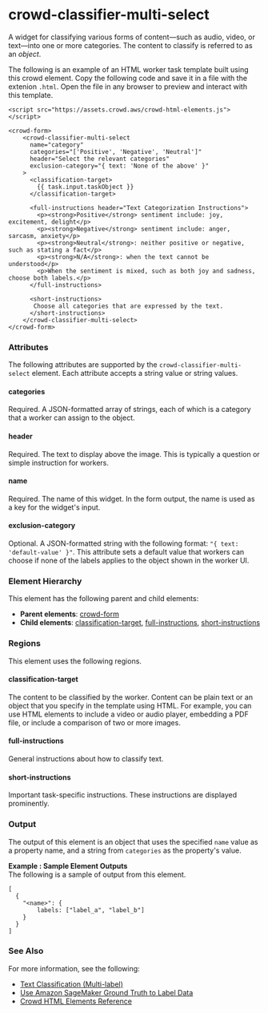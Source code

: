 # crowd\-classifier\-multi\-select<a name="sms-ui-template-crowd-classifier-multi-select"></a>

A widget for classifying various forms of content—such as audio, video, or text—into one or more categories\. The content to classify is referred to as an *object*\. 

The following is an example of an HTML worker task template built using this crowd element\. Copy the following code and save it in a file with the extenion `.html`\. Open the file in any browser to preview and interact with this template\. 

```
<script src="https://assets.crowd.aws/crowd-html-elements.js"></script>

<crowd-form>
    <crowd-classifier-multi-select
      name="category"
      categories="['Positive', 'Negative', 'Neutral']"
      header="Select the relevant categories"
      exclusion-category="{ text: 'None of the above' }"
    >
      <classification-target>
        {{ task.input.taskObject }}
      </classification-target>
      
      <full-instructions header="Text Categorization Instructions">
        <p><strong>Positive</strong> sentiment include: joy, excitement, delight</p>
        <p><strong>Negative</strong> sentiment include: anger, sarcasm, anxiety</p>
        <p><strong>Neutral</strong>: neither positive or negative, such as stating a fact</p>
        <p><strong>N/A</strong>: when the text cannot be understood</p>
        <p>When the sentiment is mixed, such as both joy and sadness, choose both labels.</p>
      </full-instructions>

      <short-instructions>
       Choose all categories that are expressed by the text. 
      </short-instructions>
    </crowd-classifier-multi-select>
</crowd-form>
```

### Attributes<a name="crowd-classifier-multi-attributes"></a>

The following attributes are supported by the `crowd-classifier-multi-select` element\. Each attribute accepts a string value or string values\. 

#### categories<a name="crowd-classifier-multi-attributes-categories"></a>

Required\. A JSON\-formatted array of strings, each of which is a category that a worker can assign to the object\. 

#### header<a name="crowd-classifier-multi-attributes-header"></a>

Required\. The text to display above the image\. This is typically a question or simple instruction for workers\.

#### name<a name="crowd-classifier-multi-attributes-name"></a>

Required\. The name of this widget\. In the form output, the name is used as a key for the widget's input\.

#### exclusion\-category<a name="crowd-classifier-multi-attributes-exclusion-category"></a>

Optional\. A JSON\-formatted string with the following format: `"{ text: 'default-value' }"`\. This attribute sets a default value that workers can choose if none of the labels applies to the object shown in the worker UI\.

### Element Hierarchy<a name="crowd-classifier-multi-element-hierarchy"></a>

This element has the following parent and child elements:
+ **Parent elements**: [crowd\-form](sms-ui-template-crowd-form.md)
+ **Child elements**: [classification\-target](sms-ui-template-crowd-classifier.md#crowd-classifier-regions-classification-target), [full\-instructions](sms-ui-template-crowd-classifier.md#crowd-classifier-regions-full-instructions), [short\-instructions](sms-ui-template-crowd-classifier.md#crowd-classifier-regions-short-instructions)

### Regions<a name="crowd-classifier-multi-regions"></a>

This element uses the following regions\.

#### classification\-target<a name="crowd-classifier-multi-regions-classification-target"></a>

The content to be classified by the worker\. Content can be plain text or an object that you specify in the template using HTML\. For example, you can use HTML elements to include a video or audio player, embedding a PDF file, or include a comparison of two or more images\.

#### full\-instructions<a name="crowd-classifier-multi-regions-full-instructions"></a>

General instructions about how to classify text\.

#### short\-instructions<a name="crowd-classifier-multi-regions-short-instructions"></a>

Important task\-specific instructions\. These instructions are displayed prominently\.

### Output<a name="crowd-classifier-multi-output"></a>

The output of this element is an object that uses the specified `name` value as a property name, and a string from `categories` as the property's value\.

**Example : Sample Element Outputs**  
The following is a sample of output from this element\.  

```
[
  {
    "<name>": {
        labels: ["label_a", "label_b"]
    }
  }
]
```

### See Also<a name="crowd-classifier-multi-see-also"></a>

For more information, see the following:
+ [Text Classification \(Multi\-label\)](sms-text-classification-multilabel.md)
+ [Use Amazon SageMaker Ground Truth to Label Data](sms.md)
+ [Crowd HTML Elements Reference](sms-ui-template-reference.md)